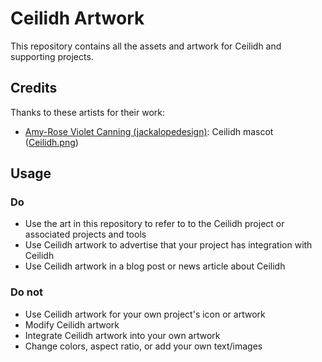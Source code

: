 # Ceilidh Artwork

This repository contains all the assets and artwork for Ceilidh and supporting projects.

## Credits

Thanks to these artists for their work:

* [Amy-Rose Violet Canning (jackalopedesign)](https://www.instagram.com/jackalopedesign/): Ceilidh mascot ([Ceilidh.png](Ceilidh.png))

## Usage

### Do

* Use the art in this repository to refer to to the Ceilidh project or associated projects and tools
* Use Ceilidh artwork to advertise that your project has integration with Ceilidh
* Use Ceilidh artwork in a blog post or news article about Ceilidh

### Do not

* Use Ceilidh artwork for your own project's icon or artwork
* Modify Ceilidh artwork
* Integrate Ceilidh artwork into your own artwork
* Change colors, aspect ratio, or add your own text/images
